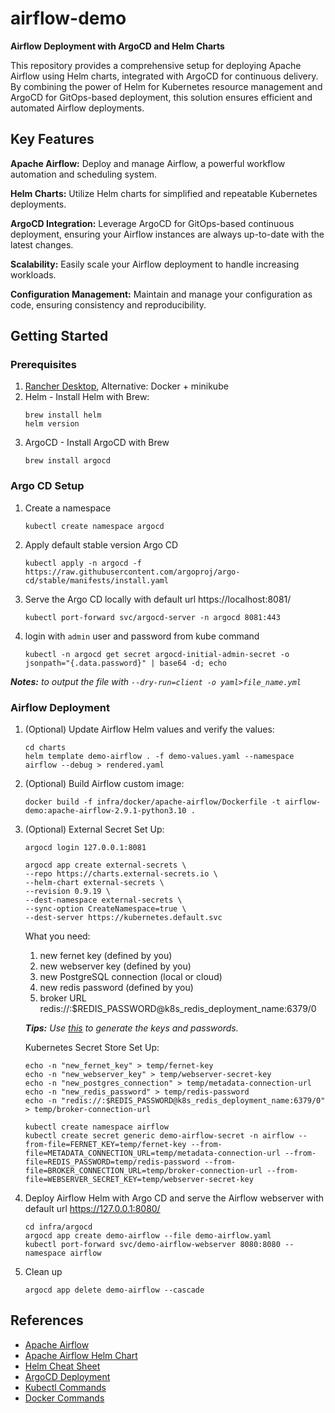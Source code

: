 # airflow-demo
**Airflow Deployment with ArgoCD and Helm Charts**

This repository provides a comprehensive setup for deploying Apache Airflow using Helm charts, integrated with ArgoCD for continuous delivery. By combining the power of Helm for Kubernetes resource management and ArgoCD for GitOps-based deployment, this solution ensures efficient and automated Airflow deployments.

## Key Features
**Apache Airflow:** Deploy and manage Airflow, a powerful workflow automation and scheduling system.

**Helm Charts:** Utilize Helm charts for simplified and repeatable Kubernetes deployments.

**ArgoCD Integration:** Leverage ArgoCD for GitOps-based continuous deployment, ensuring your Airflow instances are always up-to-date with the latest changes.

**Scalability:** Easily scale your Airflow deployment to handle increasing workloads.

**Configuration Management:** Maintain and manage your configuration as code, ensuring consistency and reproducibility.

## Getting Started
### Prerequisites
1. [Rancher Desktop](https://rancherdesktop.io/), Alternative: Docker + minikube
2. Helm - Install Helm with Brew:
    ```
    brew install helm
    helm version
    ```
3. ArgoCD - Install ArgoCD with Brew
    ```
    brew install argocd
    ```

### Argo CD Setup
1. Create a namespace
    ```
    kubectl create namespace argocd
    ```
2. Apply default stable version Argo CD
    ```
    kubectl apply -n argocd -f https://raw.githubusercontent.com/argoproj/argo-cd/stable/manifests/install.yaml
    ```
3. Serve the Argo CD locally with default url https://localhost:8081/
    ```
    kubectl port-forward svc/argocd-server -n argocd 8081:443
    ```
4. login with `admin` user and password from kube command 
    ```
    kubectl -n argocd get secret argocd-initial-admin-secret -o jsonpath="{.data.password}" | base64 -d; echo
    ```

***Notes:** to output the file with `--dry-run=client -o yaml>file_name.yml`*

### Airflow Deployment
1. (Optional) Update Airflow Helm values and verify the values:
    ```
    cd charts
    helm template demo-airflow . -f demo-values.yaml --namespace airflow --debug > rendered.yaml
    ```
2. (Optional) Build Airflow custom image:
    ```
    docker build -f infra/docker/apache-airflow/Dockerfile -t airflow-demo:apache-airflow-2.9.1-python3.10 .
    ```
3. (Optional) External Secret Set Up:
    ```
    argocd login 127.0.0.1:8081

    argocd app create external-secrets \
    --repo https://charts.external-secrets.io \
    --helm-chart external-secrets \
    --revision 0.9.19 \
    --dest-namespace external-secrets \
    --sync-option CreateNamespace=true \
    --dest-server https://kubernetes.default.svc
    ```
    
    What you need:
    1. new fernet key (defined by you)
    2. new webserver key (defined by you)
    3. new PostgreSQL connection (local or cloud)
    4. new redis password (defined by you)
    5. broker URL redis://:$REDIS_PASSWORD@k8s_redis_deployment_name:6379/0
    
    ***Tips:** Use [this](https://fernetkeygen.com/) to generate the keys and passwords.*
    
    Kubernetes Secret Store Set Up:
    ```
    echo -n "new_fernet_key" > temp/fernet-key
    echo -n "new_webserver_key" > temp/webserver-secret-key
    echo -n "new_postgres_connection" > temp/metadata-connection-url
    echo -n "new_redis_password" > temp/redis-password
    echo -n "redis://:$REDIS_PASSWORD@k8s_redis_deployment_name:6379/0" > temp/broker-connection-url

    kubectl create namespace airflow
    kubectl create secret generic demo-airflow-secret -n airflow --from-file=FERNET_KEY=temp/fernet-key --from-file=METADATA_CONNECTION_URL=temp/metadata-connection-url --from-file=REDIS_PASSWORD=temp/redis-password --from-file=BROKER_CONNECTION_URL=temp/broker-connection-url --from-file=WEBSERVER_SECRET_KEY=temp/webserver-secret-key
    ```

4. Deploy Airflow Helm with Argo CD and serve the Airflow webserver with default url https://127.0.0.1:8080/
    ```
    cd infra/argocd
    argocd app create demo-airflow --file demo-airflow.yaml
    kubectl port-forward svc/demo-airflow-webserver 8080:8080 --namespace airflow
    ```

5. Clean up
    ```
    argocd app delete demo-airflow --cascade
    ```

## References
- [Apache Airflow](https://airflow.apache.org/)
- [Apache Airflow Helm Chart](https://airflow.apache.org/docs/helm-chart/stable/index.html)
- [Helm Cheat Sheet](https://helm.sh/docs/intro/cheatsheet/)
- [ArgoCD Deployment](https://argo-cd.readthedocs.io/en/stable/getting_started/)
- [Kubectl Commands](https://jamesdefabia.github.io/docs/user-guide/kubectl/kubectl/)
- [Docker Commands](https://docs.docker.com/reference/cli/docker/)
